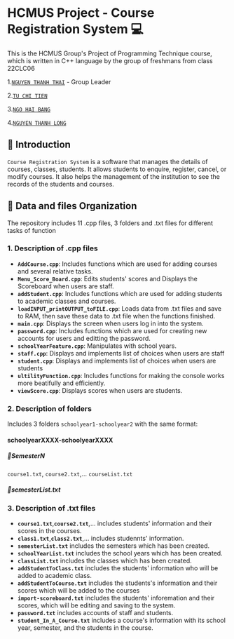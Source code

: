 # HCMUS Project - Course Registration System  💻

This is the HCMUS Group's Project of Programming Technique course, which is written in C++ language by the group of freshmans from class 22CLC06

1.[`NGUYEN THANH THAI`](https://github.com/Banhmikepthit0105) - Group Leader

2.[`TU CHI TIEN`](https://github.com/chitien2808)

3.[`NGO HAI BANG`](https://github.com/MUisthebest)

4.[`NGUYEN THANH LONG`](https://github.com/Longcryo)

## 🔴 Introduction
`Course Registration System` is a software that manages the details of courses, classes, students. It allows students to enquire, register, cancel, or modify courses. It also helps the management of the institution to see the records of the students and courses.

## 🔴 Data and files Organization
The repository includes 11 .cpp files, 3 folders and .txt files for different tasks of function
### 1. Description of .cpp files
- **`AddCourse.cpp`**: Includes functions which are used for adding courses and several relative tasks.
- **`Menu_Score_Board.cpp`**: Edits students' scores and Displays the Scoreboard when users are staff.
- **`addStudent.cpp`**: Includes functions which are used for adding students to academic classes and courses.
- **`loadINPUT_printOUTPUT_toFILE.cpp`**: Loads data from .txt files and save to RAM, then save these data to .txt file when the functions finished.
- **`main.cpp`**: Displays the screen when users log in into the system. 
- **`password.cpp`**: Includes functions which are used for creating new accounts for users and editting the password.
- **`schoolYearFeature.cpp`**: Manipulates with school years.
- **`staff.cpp`**: Displays and implements list of choices when users are staff
- **`student.cpp`**:  Displays and implements list of choices when users are students
- **`ultilityFunction.cpp`**: Includes functions for making the console works more beatifully and efficiently.
- **`viewScore.cpp`**: Displays scores when users are students.
### 2. Description of folders
Includes 3 folders `schoolyear1-schoolyear2` with the same format:

#### schoolyearXXXX-schoolyearXXXX
##### 🔸SemesterN
`course1.txt`, `course2.txt`,...
`courseList.txt`
##### 🔸semesterList.txt 

### 3. Description of .txt files
- **`course1.txt`**,**`course2.txt`**,... includes students' information and their scores in the courses.
- **`class1.txt`**,**`class2.txt`**,... includes studennts' information.
- **`semesterList.txt`** includes the semesters which has been created.
- **`schoolYearList.txt`** includes the school years which has been created.
- **`classList.txt`** includes the classes which has been created.
- **`addStudentToClass.txt`** includes the students' information who will be added to academic class.
- **`addStudentToCourse.txt`** includes the students's information and their scores which will be added to the courses
- **`import-scoreboard.txt`** includes the students' inforemation and their scores, which will be editing and saving to the system.
- **`password.txt`** includes accounts of staff and students.
- **`student_In_A_Course.txt`** includes a course's information with its school year, semester, and the students in the course.
